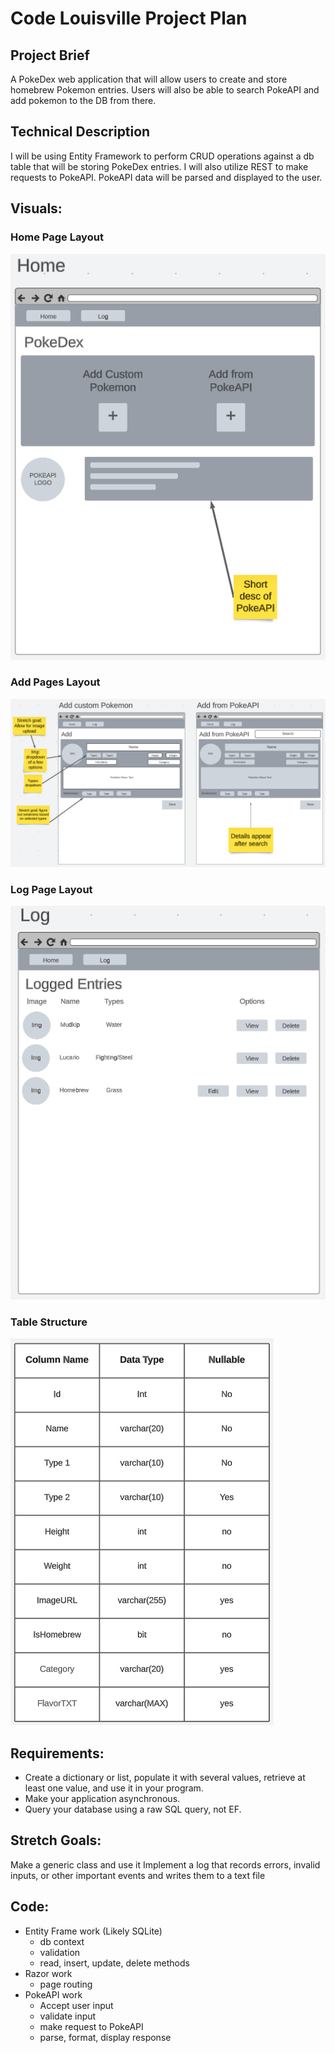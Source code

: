 # Code Louisville Project Plan

## Project Brief
A PokeDex web application that will allow users to create and store homebrew Pokemon entries. Users will also be able to search PokeAPI and add pokemon to the DB from there.

## Technical Description
I will be using Entity Framework to perform CRUD operations against a db table that will be storing PokeDex entries. I will also utilize REST to make requests to PokeAPI. PokeAPI data will be parsed and displayed to the user.

## Visuals:
### Home Page Layout
![Alt text](./visuals/home_layout.png "home page layout image")

### Add Pages Layout
![Alt text](./visuals/add_layout.png "add pages layout image")

### Log Page Layout
![Alt text](./visuals/log_layout.png "log page layout image")

### Table Structure
![Alt text](./visuals/table_structure.png "db table structure image")

## Requirements:
- Create a dictionary or list, populate it with several values, retrieve at least one value, and use it in your program.
- Make your application asynchronous.
- Query your database using a raw SQL query, not EF.

## Stretch Goals:
Make a generic class and use it
Implement a log that records errors, invalid inputs, or other important events and writes them to a text file

## Code:
- Entity Frame work (Likely SQLite)
	- db context
	- validation
	- read, insert, update, delete methods
- Razor work
	- page routing
- PokeAPI work
	- Accept user input
	- validate input
	- make request to PokeAPI
	- parse, format, display response
	